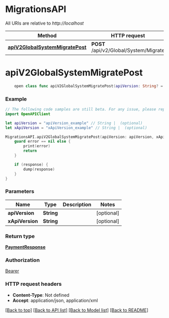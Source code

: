 # MigrationsAPI

All URIs are relative to *http://localhost*

Method | HTTP request | Description
------------- | ------------- | -------------
[**apiV2GlobalSystemMigratePost**](MigrationsAPI.md#apiv2globalsystemmigratepost) | **POST** /api/v2/Global/System/Migrate | 


# **apiV2GlobalSystemMigratePost**
```swift
    open class func apiV2GlobalSystemMigratePost(apiVersion: String? = nil, xApiVersion: String? = nil, completion: @escaping (_ data: PaymentResponse?, _ error: Error?) -> Void)
```



### Example
```swift
// The following code samples are still beta. For any issue, please report via http://github.com/OpenAPITools/openapi-generator/issues/new
import OpenAPIClient

let apiVersion = "apiVersion_example" // String |  (optional)
let xApiVersion = "xApiVersion_example" // String |  (optional)

MigrationsAPI.apiV2GlobalSystemMigratePost(apiVersion: apiVersion, xApiVersion: xApiVersion) { (response, error) in
    guard error == nil else {
        print(error)
        return
    }

    if (response) {
        dump(response)
    }
}
```

### Parameters

Name | Type | Description  | Notes
------------- | ------------- | ------------- | -------------
 **apiVersion** | **String** |  | [optional] 
 **xApiVersion** | **String** |  | [optional] 

### Return type

[**PaymentResponse**](PaymentResponse.md)

### Authorization

[Bearer](../README.md#Bearer)

### HTTP request headers

 - **Content-Type**: Not defined
 - **Accept**: application/json, application/xml

[[Back to top]](#) [[Back to API list]](../README.md#documentation-for-api-endpoints) [[Back to Model list]](../README.md#documentation-for-models) [[Back to README]](../README.md)

